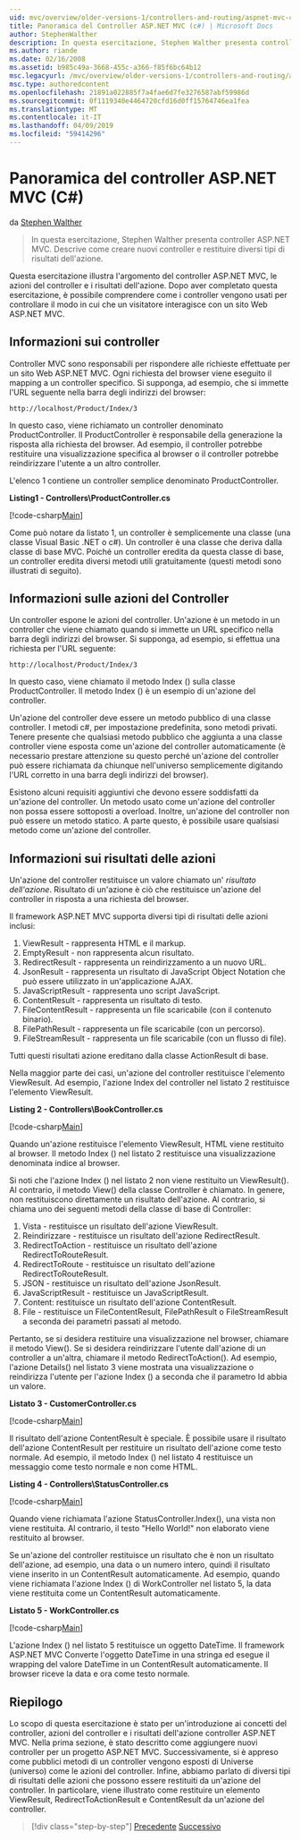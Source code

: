 ```yaml
---
uid: mvc/overview/older-versions-1/controllers-and-routing/aspnet-mvc-controllers-overview-cs
title: Panoramica del Controller ASP.NET MVC (c#) | Microsoft Docs
author: StephenWalther
description: In questa esercitazione, Stephen Walther presenta controller ASP.NET MVC. Descrive come creare nuovi controller e di restituire tipi diversi di res azione...
ms.author: riande
ms.date: 02/16/2008
ms.assetid: b985c49a-3668-455c-a366-f85f6bc64b12
msc.legacyurl: /mvc/overview/older-versions-1/controllers-and-routing/aspnet-mvc-controllers-overview-cs
msc.type: authoredcontent
ms.openlocfilehash: 21891a022885f7a4fae6d7fe3276587abf59986d
ms.sourcegitcommit: 0f1119340e4464720cfd16d0ff15764746ea1fea
ms.translationtype: MT
ms.contentlocale: it-IT
ms.lasthandoff: 04/09/2019
ms.locfileid: "59414296"
---
```

# <a name="aspnet-mvc-controller-overview-c"></a>Panoramica del controller ASP.NET MVC (C#)

da [Stephen Walther](https://github.com/StephenWalther)

> In questa esercitazione, Stephen Walther presenta controller ASP.NET MVC. Descrive come creare nuovi controller e restituire diversi tipi di risultati dell'azione.


Questa esercitazione illustra l'argomento del controller ASP.NET MVC, le azioni del controller e i risultati dell'azione. Dopo aver completato questa esercitazione, è possibile comprendere come i controller vengono usati per controllare il modo in cui che un visitatore interagisce con un sito Web ASP.NET MVC.

## <a name="understanding-controllers"></a>Informazioni sui controller

Controller MVC sono responsabili per rispondere alle richieste effettuate per un sito Web ASP.NET MVC. Ogni richiesta del browser viene eseguito il mapping a un controller specifico. Si supponga, ad esempio, che si immette l'URL seguente nella barra degli indirizzi del browser:

`http://localhost/Product/Index/3`

In questo caso, viene richiamato un controller denominato ProductController. Il ProductController è responsabile della generazione la risposta alla richiesta del browser. Ad esempio, il controller potrebbe restituire una visualizzazione specifica al browser o il controller potrebbe reindirizzare l'utente a un altro controller.

L'elenco 1 contiene un controller semplice denominato ProductController.

**Listing1 - Controllers\ProductController.cs**

[!code-csharp[Main](aspnet-mvc-controllers-overview-cs/samples/sample1.cs)]

Come può notare da listato 1, un controller è semplicemente una classe (una classe Visual Basic .NET o c#). Un controller è una classe che deriva dalla classe di base MVC. Poiché un controller eredita da questa classe di base, un controller eredita diversi metodi utili gratuitamente (questi metodi sono illustrati di seguito).

## <a name="understanding-controller-actions"></a>Informazioni sulle azioni del Controller

Un controller espone le azioni del controller. Un'azione è un metodo in un controller che viene chiamato quando si immette un URL specifico nella barra degli indirizzi del browser. Si supponga, ad esempio, si effettua una richiesta per l'URL seguente:

`http://localhost/Product/Index/3`

In questo caso, viene chiamato il metodo Index () sulla classe ProductController. Il metodo Index () è un esempio di un'azione del controller.

Un'azione del controller deve essere un metodo pubblico di una classe controller. I metodi c#, per impostazione predefinita, sono metodi privati. Tenere presente che qualsiasi metodo pubblico che aggiunta a una classe controller viene esposta come un'azione del controller automaticamente (è necessario prestare attenzione su questo perché un'azione del controller può essere richiamata da chiunque nell'universo semplicemente digitando l'URL corretto in una barra degli indirizzi del browser).

Esistono alcuni requisiti aggiuntivi che devono essere soddisfatti da un'azione del controller. Un metodo usato come un'azione del controller non possa essere sottoposti a overload. Inoltre, un'azione del controller non può essere un metodo statico. A parte questo, è possibile usare qualsiasi metodo come un'azione del controller.

## <a name="understanding-action-results"></a>Informazioni sui risultati delle azioni

Un'azione del controller restituisce un valore chiamato un' *risultato dell'azione*. Risultato di un'azione è ciò che restituisce un'azione del controller in risposta a una richiesta del browser.

Il framework ASP.NET MVC supporta diversi tipi di risultati delle azioni inclusi:

1. ViewResult - rappresenta HTML e il markup.
2. EmptyResult - non rappresenta alcun risultato.
3. RedirectResult - rappresenta un reindirizzamento a un nuovo URL.
4. JsonResult - rappresenta un risultato di JavaScript Object Notation che può essere utilizzato in un'applicazione AJAX.
5. JavaScriptResult - rappresenta uno script JavaScript.
6. ContentResult - rappresenta un risultato di testo.
7. FileContentResult - rappresenta un file scaricabile (con il contenuto binario).
8. FilePathResult - rappresenta un file scaricabile (con un percorso).
9. FileStreamResult - rappresenta un file scaricabile (con un flusso di file).

Tutti questi risultati azione ereditano dalla classe ActionResult di base.

Nella maggior parte dei casi, un'azione del controller restituisce l'elemento ViewResult. Ad esempio, l'azione Index del controller nel listato 2 restituisce l'elemento ViewResult.

**Listing 2 - Controllers\BookController.cs**

[!code-csharp[Main](aspnet-mvc-controllers-overview-cs/samples/sample2.cs)]

Quando un'azione restituisce l'elemento ViewResult, HTML viene restituito al browser. Il metodo Index () nel listato 2 restituisce una visualizzazione denominata indice al browser.

Si noti che l'azione Index () nel listato 2 non viene restituito un ViewResult(). Al contrario, il metodo View() della classe Controller è chiamato. In genere, non restituiscono direttamente un risultato dell'azione. Al contrario, si chiama uno dei seguenti metodi della classe di base di Controller:

1. Vista - restituisce un risultato dell'azione ViewResult.
2. Reindirizzare - restituisce un risultato dell'azione RedirectResult.
3. RedirectToAction - restituisce un risultato dell'azione RedirectToRouteResult.
4. RedirectToRoute - restituisce un risultato dell'azione RedirectToRouteResult.
5. JSON - restituisce un risultato dell'azione JsonResult.
6. JavaScriptResult - restituisce un JavaScriptResult.
7. Content: restituisce un risultato dell'azione ContentResult.
8. File - restituisce un FileContentResult, FilePathResult o FileStreamResult a seconda dei parametri passati al metodo.

Pertanto, se si desidera restituire una visualizzazione nel browser, chiamare il metodo View(). Se si desidera reindirizzare l'utente dall'azione di un controller a un'altra, chiamare il metodo RedirectToAction(). Ad esempio, l'azione Details() nel listato 3 viene mostrata una visualizzazione o reindirizza l'utente per l'azione Index () a seconda che il parametro Id abbia un valore.

**Listato 3 - CustomerController.cs**

[!code-csharp[Main](aspnet-mvc-controllers-overview-cs/samples/sample3.cs)]

Il risultato dell'azione ContentResult è speciale. È possibile usare il risultato dell'azione ContentResult per restituire un risultato dell'azione come testo normale. Ad esempio, il metodo Index () nel listato 4 restituisce un messaggio come testo normale e non come HTML.

**Listing 4 - Controllers\StatusController.cs**

[!code-csharp[Main](aspnet-mvc-controllers-overview-cs/samples/sample4.cs)]

Quando viene richiamata l'azione StatusController.Index(), una vista non viene restituita. Al contrario, il testo "Hello World!" non elaborato viene restituito al browser.

Se un'azione del controller restituisce un risultato che è non un risultato dell'azione, ad esempio, una data o un numero intero, quindi il risultato viene inserito in un ContentResult automaticamente. Ad esempio, quando viene richiamata l'azione Index () di WorkController nel listato 5, la data viene restituita come un ContentResult automaticamente.

**Listato 5 - WorkController.cs**

[!code-csharp[Main](aspnet-mvc-controllers-overview-cs/samples/sample5.cs)]

L'azione Index () nel listato 5 restituisce un oggetto DateTime. Il framework ASP.NET MVC Converte l'oggetto DateTime in una stringa ed esegue il wrapping del valore DateTime in un ContentResult automaticamente. Il browser riceve la data e ora come testo normale.

## <a name="summary"></a>Riepilogo

Lo scopo di questa esercitazione è stato per un'introduzione ai concetti del controller, azioni del controller e i risultati dell'azione controller ASP.NET MVC. Nella prima sezione, è stato descritto come aggiungere nuovi controller per un progetto ASP.NET MVC. Successivamente, si è appreso come pubblici metodi di un controller vengono esposti di Universe (universo) come le azioni del controller. Infine, abbiamo parlato di diversi tipi di risultati delle azioni che possono essere restituiti da un'azione del controller. In particolare, viene illustrato come restituire un elemento ViewResult, RedirectToActionResult e ContentResult da un'azione del controller.

> [!div class="step-by-step"]
> [Precedente](creating-an-action-vb.md)
> [Successivo](creating-custom-routes-cs.md)
